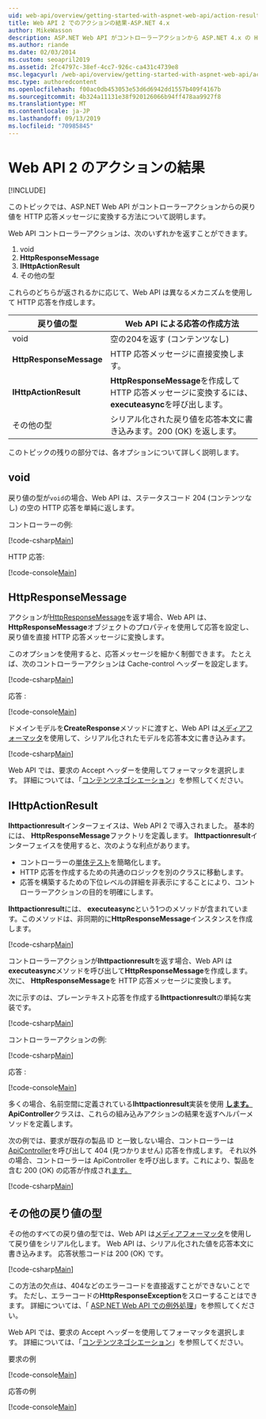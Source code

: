 ```yaml
---
uid: web-api/overview/getting-started-with-aspnet-web-api/action-results
title: Web API 2 でのアクションの結果-ASP.NET 4.x
author: MikeWasson
description: ASP.NET Web API がコントローラーアクションから ASP.NET 4.x の HTTP 応答メッセージに戻り値を変換する方法について説明します。
ms.author: riande
ms.date: 02/03/2014
ms.custom: seoapril2019
ms.assetid: 2fc4797c-38ef-4cc7-926c-ca431c4739e8
msc.legacyurl: /web-api/overview/getting-started-with-aspnet-web-api/action-results
msc.type: authoredcontent
ms.openlocfilehash: f00ac0db453053e53d6d6942dd1557b409f4167b
ms.sourcegitcommit: 4b324a11131e38f920126066b94ff478aa9927f8
ms.translationtype: MT
ms.contentlocale: ja-JP
ms.lasthandoff: 09/13/2019
ms.locfileid: "70985845"
---
```

# <a name="action-results-in-web-api-2"></a>Web API 2 のアクションの結果

[!INCLUDE[](~/includes/coreWebAPI.md)]

このトピックでは、ASP.NET Web API がコントローラーアクションからの戻り値を HTTP 応答メッセージに変換する方法について説明します。

Web API コントローラーアクションは、次のいずれかを返すことができます。

1. void
2. **HttpResponseMessage**
3. **IHttpActionResult**
4. その他の型

これらのどちらが返されるかに応じて、Web API は異なるメカニズムを使用して HTTP 応答を作成します。

| 戻り値の型 | Web API による応答の作成方法 |
| --- | --- |
| void | 空の204を返す (コンテンツなし) |
| **HttpResponseMessage** | HTTP 応答メッセージに直接変換します。 |
| **IHttpActionResult** | **HttpResponseMessage**を作成して HTTP 応答メッセージに変換するには、 **executeasync**を呼び出します。 |
| その他の型 | シリアル化された戻り値を応答本文に書き込みます。200 (OK) を返します。 |

このトピックの残りの部分では、各オプションについて詳しく説明します。

## <a name="void"></a>void

戻り値の型が`void`の場合、Web API は、ステータスコード 204 (コンテンツなし) の空の HTTP 応答を単純に返します。

コントローラーの例:

[!code-csharp[Main](action-results/samples/sample1.cs)]

HTTP 応答:

[!code-console[Main](action-results/samples/sample2.cmd)]

## <a name="httpresponsemessage"></a>HttpResponseMessage

アクションが[HttpResponseMessage](https://msdn.microsoft.com/library/system.net.http.httpresponsemessage.aspx)を返す場合、Web API は、 **HttpResponseMessage**オブジェクトのプロパティを使用して応答を設定し、戻り値を直接 HTTP 応答メッセージに変換します。

このオプションを使用すると、応答メッセージを細かく制御できます。 たとえば、次のコントローラーアクションは Cache-control ヘッダーを設定します。

[!code-csharp[Main](action-results/samples/sample3.cs)]

応答 :

[!code-console[Main](action-results/samples/sample4.cmd?highlight=2)]

ドメインモデルを**CreateResponse**メソッドに渡すと、Web API は[メディアフォーマッタ](../formats-and-model-binding/media-formatters.md)を使用して、シリアル化されたモデルを応答本文に書き込みます。

[!code-csharp[Main](action-results/samples/sample5.cs)]

Web API では、要求の Accept ヘッダーを使用してフォーマッタを選択します。 詳細については、「[コンテンツネゴシエーション](../formats-and-model-binding/content-negotiation.md)」を参照してください。

## <a name="ihttpactionresult"></a>IHttpActionResult

**Ihttpactionresult**インターフェイスは、Web API 2 で導入されました。 基本的には、 **HttpResponseMessage**ファクトリを定義します。 **Ihttpactionresult**インターフェイスを使用すると、次のような利点があります。

- コントローラーの[単体テスト](../testing-and-debugging/unit-testing-controllers-in-web-api.md)を簡略化します。
- HTTP 応答を作成するための共通のロジックを別のクラスに移動します。
- 応答を構築するための下位レベルの詳細を非表示にすることにより、コントローラーアクションの目的を明確にします。

**Ihttpactionresult**には、 **executeasync**という1つのメソッドが含まれています。このメソッドは、非同期的に**HttpResponseMessage**インスタンスを作成します。

[!code-csharp[Main](action-results/samples/sample6.cs)]

コントローラーアクションが**Ihttpactionresult**を返す場合、Web API は**executeasync**メソッドを呼び出して**HttpResponseMessage**を作成します。 次に、 **HttpResponseMessage**を HTTP 応答メッセージに変換します。

次に示すのは、プレーンテキスト応答を作成する**Ihttpactionresult**の単純な実装です。

[!code-csharp[Main](action-results/samples/sample7.cs)]

コントローラーアクションの例:

[!code-csharp[Main](action-results/samples/sample8.cs)]

応答 :

[!code-console[Main](action-results/samples/sample9.cmd)]

多くの場合、名前空間に定義されている**Ihttpactionresult**実装を使用 **[します。](https://msdn.microsoft.com/library/system.web.http.results.aspx)** **ApiController**クラスは、これらの組み込みアクションの結果を返すヘルパーメソッドを定義します。

次の例では、要求が既存の製品 ID と一致しない場合、コントローラーは[ApiController](https://msdn.microsoft.com/library/system.web.http.apicontroller.notfound.aspx)を呼び出して 404 (見つかりません) 応答を作成します。 それ以外の場合、コントローラーは ApiController を呼び出します。これにより、製品を含む 200 (OK) の応答が作成され[ます。](https://msdn.microsoft.com/library/dn314591.aspx)

[!code-csharp[Main](action-results/samples/sample10.cs)]

## <a name="other-return-types"></a>その他の戻り値の型

その他のすべての戻り値の型では、Web API は[メディアフォーマッタ](../formats-and-model-binding/media-formatters.md)を使用して戻り値をシリアル化します。 Web API は、シリアル化された値を応答本文に書き込みます。 応答状態コードは 200 (OK) です。

[!code-csharp[Main](action-results/samples/sample11.cs)]

この方法の欠点は、404などのエラーコードを直接返すことができないことです。 ただし、エラーコードの**HttpResponseException**をスローすることはできます。 詳細については、「 [ASP.NET Web API での例外処理](../error-handling/exception-handling.md)」を参照してください。

Web API では、要求の Accept ヘッダーを使用してフォーマッタを選択します。 詳細については、「[コンテンツネゴシエーション](../formats-and-model-binding/content-negotiation.md)」を参照してください。

要求の例

[!code-console[Main](action-results/samples/sample12.cmd)]

応答の例

[!code-console[Main](action-results/samples/sample13.cmd)]
